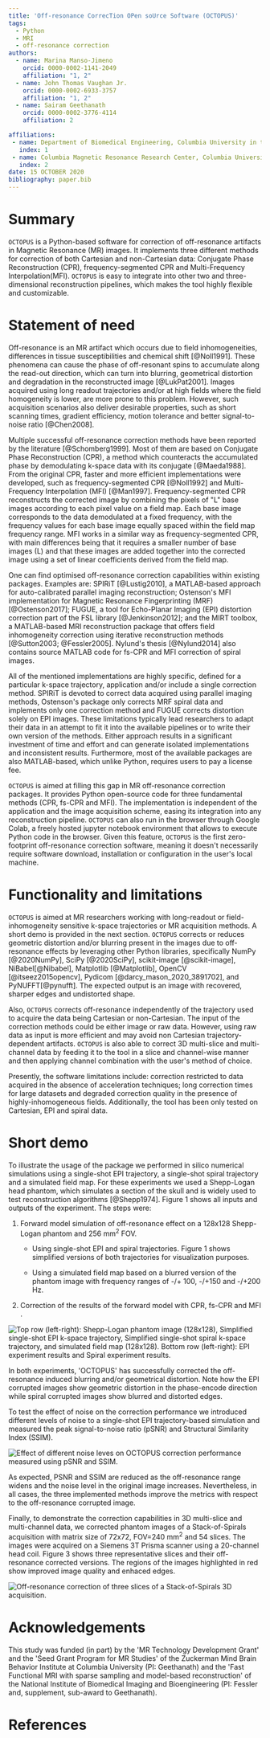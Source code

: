 ```yaml
---
title: 'Off-resonance CorrecTion OPen soUrce Software (OCTOPUS)'
tags:
  - Python
  - MRI
  - off-resonance correction
authors:
  - name: Marina Manso-Jimeno
    orcid: 0000-0002-1141-2049
    affiliation: "1, 2"
  - name: John Thomas Vaughan Jr.
    orcid: 0000-0002-6933-3757
    affiliation: "1, 2"
  - name: Sairam Geethanath
    orcid: 0000-0002-3776-4114
    affiliation: 2

affiliations:
 - name: Department of Biomedical Engineering, Columbia University in the City of New York, USA
   index: 1
 - name: Columbia Magnetic Resonance Research Center, Columbia University in the City of New York, USA
   index: 2
date: 15 OCTOBER 2020
bibliography: paper.bib
---
```


# Summary

`OCTOPUS` is a Python-based software for correction of off-resonance
artifacts in Magnetic Resonance (MR) images. It implements three different
methods for correction of both Cartesian and non-Cartesian data: Conjugate Phase Reconstruction (CPR), 
frequency-segmented CPR and Multi-Frequency Interpolation(MFI). `OCTOPUS` is easy to integrate into other two and three-dimensional reconstruction pipelines, which makes the tool highly flexible 
and customizable.

# Statement of need

Off-resonance is an MR artifact which occurs due to field inhomogeneities, differences in tissue 
susceptibilities and chemical shift [@Noll1991]. These phenomena can cause the phase of off-resonant spins to accumulate along the
read-out direction, which can turn into blurring, geometrical distortion
and degradation in the reconstructed image [@LukPat2001]. Images
acquired using long readout trajectories and/or at high fields where the
field homogeneity is lower, are more prone to this problem. However,
such acquisition scenarios also deliver desirable properties, such as
short scanning times, gradient efficiency, motion tolerance and better
signal-to-noise ratio [@Chen2008].

Multiple successful off-resonance correction methods have been reported
by the literature [@Schomberg1999]. Most of them are based on Conjugate
Phase Reconstruction (CPR), a method which counteracts the accumulated
phase by demodulating k-space data with its conjugate [@Maeda1988]. From
the original CPR, faster and more efficient implementations were
developed, such as frequency-segmented CPR [@Noll1992] and
Multi-Frequency Interpolation (MFI) [@Man1997]. Frequency-segmented CPR reconstructs 
the corrected image by combining the pixels of "L" base images according to each pixel value on a field map. Each base image corresponds to the data demodulated at a fixed frequency, with 
the frequency values for each base image equally spaced within the field map frequency range.
MFI  works in a similar way as frequency-segmented CPR, with main differences being that it 
requires a smaller number of base images (L) and that these images are added together into the corrected image using a set of
linear coefficients derived from the field map. 

One can find optimised off-resonance correction capabilities within
existing packages. Examples are: SPIRiT [@Lustig2010], a MATLAB-based
approach for auto-calibrated parallel imaging reconstruction; Ostenson's
MFI implementation for Magnetic Resonance Fingerprinting (MRF)
[@Ostenson2017]; FUGUE, a tool for Echo-Planar Imaging (EPI) distortion
correction part of the FSL library [@Jenkinson2012]; and the MIRT
toolbox, a MATLAB-based MRI reconstruction package that offers field
inhomogeneity correction using iterative reconstruction
methods [@Sutton2003; @Fessler2005]. Nylund's thesis [@Nylund2014] also
contains source MATLAB code for fs-CPR and MFI correction of spiral
images.

All of the mentioned implementations are highly specific, defined for a
particular k-space trajectory, application and/or include a single
correction method. SPIRiT is devoted to correct data acquired using 
parallel imaging methods, Ostenson's package only corrects MRF spiral data and implements 
only one correction method and FUGUE corrects distortion solely on EPI images. These limitations typically lead researchers to
adapt their data in an attempt to fit it into the available pipelines
or to write their own version of the methods. Either approach results in
a significant investment of time and effort and can generate isolated
implementations and inconsistent results. Furthermore, most of the
available packages are also MATLAB-based, which unlike Python, requires users to pay a license fee.

`OCTOPUS` is aimed at filling this gap in MR off-resonance correction packages. It provides
Python open-source code for three fundamental methods (CPR, fs-CPR and
MFI). The implementation is independent of the application and the image
acquisition scheme, easing its integration into any reconstruction
pipeline. `OCTOPUS` can also run in the browser through Google Colab, a freely hosted jupyter notebook environment that allows to execute Python code in the browser.
Given this feature, `OCTOPUS` is the first zero-footprint off-resonance
correction software, meaning it doesn't necessarily require software download, installation or configuration in the user's local machine.

# Functionality and limitations
`OCTOPUS` is aimed at MR researchers working with long-readout or field-inhomogeneity sensitive k-space trajectories or 
MR acquisition methods. A short demo is provided in the next section. `OCTOPUS` corrects or reduces geometric distortion and/or blurring present in the images due to off-resonance effects by 
leveraging other Python libraries, specifically NumPy [@2020NumPy], SciPy [@2020SciPy], scikit-image [@scikit-image], 
NiBabel[@Nibabel], Matplotlib [@Matplotlib], OpenCV [@itseez2015opencv], Pydicom [@darcy_mason_2020_3891702], and PyNUFFT[@pynufft]. 
The expected output is an image with recovered, sharper edges and undistorted shape.

Also, `OCTOPUS` corrects off-resonance independently of the trajectory used to acquire the data being Cartesian or non-Cartesian. 
The input of the correction methods could be either image or raw data. However, using raw data as input is more efficient
and may avoid non Cartesian trajectory-dependent artifacts. `OCTOPUS` is also able to correct 3D multi-slice and multi-channel data by feeding it to the tool in a slice and channel-wise manner and then applying channel combination with the user's method of choice.

Presently, the software limitations include: correction restricted to data acquired in the absence of 
acceleration techniques; long correction times for large datasets and degraded correction quality in the presence of highly-inhomogeneous
fields. Additionally, the tool has been only tested on Cartesian, EPI and spiral data.

# Short demo
To illustrate the usage of the package we performed in silico numerical
simulations using a single-shot EPI trajectory, a single-shot spiral trajectory and a
simulated field map. For these experiments we used a Shepp-Logan head phantom, which simulates a section of the skull and is widely used
to test reconstruction algorithms [@Shepp1974]. Figure 1 shows all inputs and outputs of the experiment. The steps were:

1. Forward model simulation of off-resonance effect on a 128x128
   Shepp-Logan phantom and 256 mm<sup>2</sup> FOV.

   + Using single-shot EPI and spiral trajectories. Figure 1 shows simplified versions of both trajectories for visualization purposes.

   + Using a  simulated field map based on a blurred version of the phantom image with frequency ranges of -/+ 100, -/+150 and -/+200 Hz.

2. Correction of the results of the forward model with CPR, fs-CPR and MFI .

![Top row (left-right): Shepp-Logan phantom image (128x128), Simplified single-shot EPI k-space trajectory, Simplified single-shot spiral k-space trajectory, and simulated field map (128x128). Bottom row (left-right): EPI experiment results and Spiral experiment results.](JOSS_figs/simfig.png)

In both experiments, 'OCTOPUS' has successfully corrected the
off-resonance induced blurring and/or geometrical distortion. Note how the EPI corrupted images show geometric distortion in the phase-encode direction while spiral corrupted images show blurred and distorted edges.

To test the effect of noise on the correction performance we introduced different levels of noise to a single-shot EPI trajectory-based simulation and measured the peak signal-to-noise ratio (pSNR) and Structural Similarity Index (SSIM). 

![Effect of different noise leves on OCTOPUS correction performance measured using pSNR and SSIM.](JOSS_figs/noise_sim_EPI.png)

As expected, PSNR and SSIM are reduced as the off-resonance range widens and the noise level in the original image increases. Nevertheless, in all cases, the three implemented methods improve the metrics with respect to the off-resonance corrupted image.

Finally, to demonstrate the correction capabilities in 3D multi-slice and multi-channel data, we corrected phantom images of a Stack-of-Spirals acquisition with matrix size of 72x72, FOV=240 mm<sup>2</sup> and 54 slices. The images were acquired on a Siemens 3T Prisma scanner using a 20-channel head coil. Figure 3 shows three representative slices and their off-resonance corrected versions. The regions of the images highlighted in red show improved image quality and enhaced edges.

![Off-resonance correction of three slices of a Stack-of-Spirals 3D acquisition.](JOSS_figs/SoS_ORC_v2.png)

# Acknowledgements

This study was funded (in part) by the 'MR Technology Development Grant'
and the 'Seed Grant Program for MR Studies' of the Zuckerman Mind Brain
Behavior Institute at Columbia University (PI: Geethanath) and the 'Fast
Functional MRI with sparse sampling and model-based reconstruction' of
the National Institute of Biomedical Imaging and Bioengineering (PI:
Fessler and, supplement, sub-award to Geethanath).

# References

